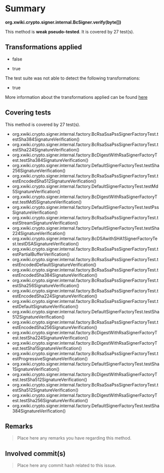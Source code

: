 # Summary
**org.xwiki.crypto.signer.internal.BcSigner.verify(byte[])**

This method is **weak pseudo-tested**.
It is covered by 27 test(s). 


## Transformations applied

- false

- true


The test suite was not able to detect the following transformations:
 * true 


More information about the transformations applied can be found [here](https://github.com/STAMP-project/pitest-descartes)

## Covering tests
This method is covered by 27 test(s).
* org.xwiki.crypto.signer.internal.factory.BcRsaSsaPssSignerFactoryTest.testSha384SignatureVerification()
* org.xwiki.crypto.signer.internal.factory.BcRsaSsaPssSignerFactoryTest.testSha224SignatureVerification()
* org.xwiki.crypto.signer.internal.factory.BcDigestWithRsaSignerFactoryTest.testSha384SignatureVerification()
* org.xwiki.crypto.signer.internal.factory.DefaultSignerFactoryTest.testSha256SignatureVerification()
* org.xwiki.crypto.signer.internal.factory.BcRsaSsaPssSignerFactoryTest.testEncodedSha512SignatureVerification()
* org.xwiki.crypto.signer.internal.factory.DefaultSignerFactoryTest.testMd5SignatureVerification()
* org.xwiki.crypto.signer.internal.factory.BcDigestWithRsaSignerFactoryTest.testMd5SignatureVerification()
* org.xwiki.crypto.signer.internal.factory.DefaultSignerFactoryTest.testPssSignatureVerification()
* org.xwiki.crypto.signer.internal.factory.BcRsaSsaPssSignerFactoryTest.testStreamSignatureVerification()
* org.xwiki.crypto.signer.internal.factory.DefaultSignerFactoryTest.testSha224SignatureVerification()
* org.xwiki.crypto.signer.internal.factory.BcDSAwithSHA1SignerFactoryTest.testDSASignatureVerification()
* org.xwiki.crypto.signer.internal.factory.BcRsaSsaPssSignerFactoryTest.testPartialBufferVerification()
* org.xwiki.crypto.signer.internal.factory.BcRsaSsaPssSignerFactoryTest.testEncodedDefaultSignatureVerification()
* org.xwiki.crypto.signer.internal.factory.BcRsaSsaPssSignerFactoryTest.testEncodedSha384SignatureVerification()
* org.xwiki.crypto.signer.internal.factory.BcRsaSsaPssSignerFactoryTest.testSha256SignatureVerification()
* org.xwiki.crypto.signer.internal.factory.BcRsaSsaPssSignerFactoryTest.testEncodedSha224SignatureVerification()
* org.xwiki.crypto.signer.internal.factory.BcRsaSsaPssSignerFactoryTest.testDefaultSignatureVerification()
* org.xwiki.crypto.signer.internal.factory.DefaultSignerFactoryTest.testSha512SignatureVerification()
* org.xwiki.crypto.signer.internal.factory.BcRsaSsaPssSignerFactoryTest.testEncodedSha256SignatureVerification()
* org.xwiki.crypto.signer.internal.factory.BcDigestWithRsaSignerFactoryTest.testSha224SignatureVerification()
* org.xwiki.crypto.signer.internal.factory.BcDigestWithRsaSignerFactoryTest.testSha1SignatureVerification()
* org.xwiki.crypto.signer.internal.factory.BcRsaSsaPssSignerFactoryTest.testProgressiveSignatureVerification()
* org.xwiki.crypto.signer.internal.factory.DefaultSignerFactoryTest.testSha1SignatureVerification()
* org.xwiki.crypto.signer.internal.factory.BcDigestWithRsaSignerFactoryTest.testSha512SignatureVerification()
* org.xwiki.crypto.signer.internal.factory.BcRsaSsaPssSignerFactoryTest.testSha512SignatureVerification()
* org.xwiki.crypto.signer.internal.factory.BcDigestWithRsaSignerFactoryTest.testSha256SignatureVerification()
* org.xwiki.crypto.signer.internal.factory.DefaultSignerFactoryTest.testSha384SignatureVerification()


## Remarks
> Place here any remarks you have regarding this method.

## Involved commit(s)

> Place here any commit hash related to this issue.
